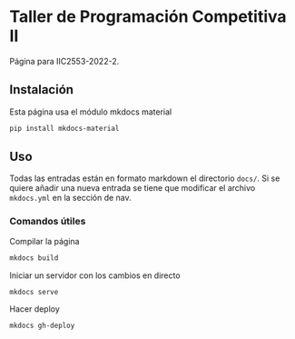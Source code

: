 # Taller de Programación Competitiva II
Página para IIC2553-2022-2.

## Instalación
Esta página usa el módulo mkdocs material

```bash
pip install mkdocs-material
```

## Uso

Todas las entradas están en formato markdown el directorio `docs/`. Si se quiere añadir una nueva entrada se tiene que modificar el archivo `mkdocs.yml` en la sección de nav. 

### Comandos útiles

Compilar la página

```bash
mkdocs build
```

Iniciar un servidor con los cambios en directo

```bash
mkdocs serve
```

Hacer deploy

```bash
mkdocs gh-deploy
```